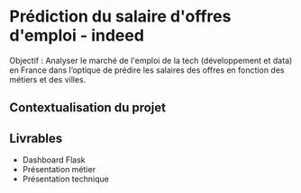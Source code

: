 # Prédiction du salaire d'offres d'emploi - indeed

Objectif : Analyser le marché de l'emploi de la tech (développement et data) en France dans l’optique de prédire les salaires des offres en fonction des métiers et des villes.

## Contextualisation du projet


## Livrables 

- Dashboard Flask 
- Présentation métier 
- Présentation technique

